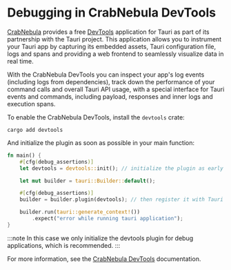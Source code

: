 # Debugging in CrabNebula DevTools

[CrabNebula](https://crabnebula.dev) provides a free [DevTools](https://crabnebula.dev/devtools/) application for Tauri as part of its partnership with the Tauri project.
This application allows you to instrument your Tauri app by capturing its embedded assets, Tauri configuration file, logs and spans and providing a web frontend to seamlessly visualize data in real time.

With the CrabNebula DevTools you can inspect your app's log events (including logs from dependencies), track down the performance of your command calls and overall Tauri API usage, with a special interface for Tauri events and commands, including payload, responses and inner logs and execution spans.

To enable the CrabNebula DevTools, install the `devtools` crate:

```shell
cargo add devtools
```

And initialize the plugin as soon as possible in your main function:

```rust
fn main() {
    #[cfg(debug_assertions)]
    let devtools = devtools::init(); // initialize the plugin as early as possible

    let mut builder = tauri::Builder::default();

    #[cfg(debug_assertions)]
    builder = builder.plugin(devtools); // then register it with Tauri

    builder.run(tauri::generate_context!())
        .expect("error while running tauri application");
}
```

:::note
In this case we only initialize the devtools plugin for debug applications, which is recommended.
:::

For more information, see the [CrabNebula DevTools] documentation.

[CrabNebula DevTools]: https://docs.crabnebula.dev/devtools/get-started/
